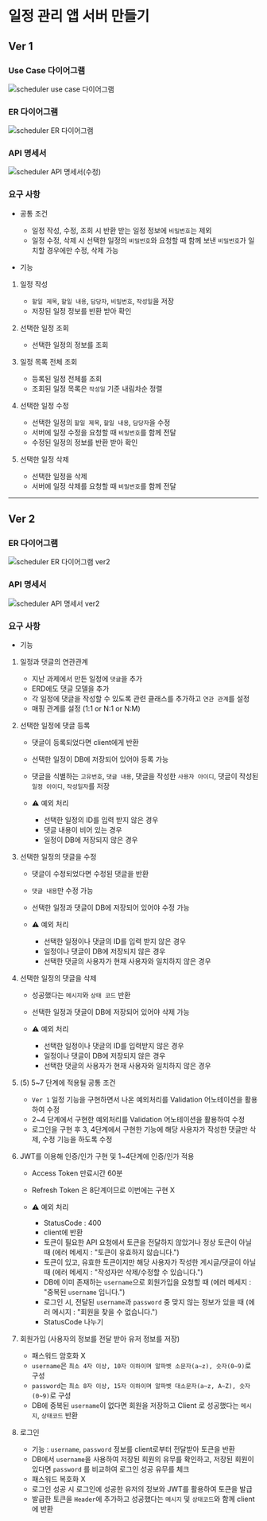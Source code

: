 # 일정 관리 앱 서버 만들기

## Ver 1

### Use Case 다이어그램
   
   ![scheduler use case 다이어그램](https://github.com/seungsuuu/Scheduler/assets/48900537/79e18f6b-6726-4562-92c3-b7970b4b2764)


### ER 다이어그램
   
   ![scheduler ER 다이어그램](https://github.com/seungsuuu/Scheduler/assets/48900537/cdb69f24-dfaa-4dab-9fc6-4c0317ef6cfa)


### API 명세서
   
   ![scheduler API 명세서(수정)](https://github.com/seungsuuu/Scheduler/assets/48900537/fa445984-64d4-413b-b37d-d52361c689ac)


### 요구 사항

* 공통 조건

   * 일정 작성, 수정, 조회 시 반환 받는 일정 정보에 `비밀번호`는 제외
   * 일정 수정, 삭제 시 선택한 일정의 `비밀번호`와 요청할 때 함께 보낸 `비밀번호`가 일치할 경우에만 수정, 삭제 가능

* 기능

1. 일정 작성
   * `할일 제목`, `할일 내용`, `담당자`, `비밀번호`, `작성일`을 저장
   * 저장된 일정 정보를 반환 받아 확인
  
2. 선택한 일정 조회
   * 선택한 일정의 정보를 조회
      
3. 일정 목록 전체 조회
   * 등록된 일정 전체를 조회
   * 조회된 일정 목록은 `작성일` 기준 내림차순 정렬
      
4. 선택한 일정 수정
   * 선택한 일정의 `할일 제목`, `할일 내용`, `담당자`을 수정
   * 서버에 일정 수정을 요청할 때 `비밀번호`를 함께 전달
   * 수정된 일정의 정보를 반환 받아 확인
      
5. 선택한 일정 삭제
   * 선택한 일정을 삭제
   * 서버에 일정 삭제를 요청할 때 `비밀번호`를 함께 전달
  
-----
   
## Ver 2

### ER 다이어그램

   ![scheduler ER 다이어그램 ver2](https://github.com/seungsuuu/Scheduler/assets/48900537/17c8bfda-c9c8-496c-bed7-66a87480f5ac)


### API 명세서

   ![scheduler API 명세서 ver2](https://github.com/seungsuuu/Scheduler/assets/48900537/c210b70e-e09b-48c3-96ab-d5a447bb94c9)


### 요구 사항

* 기능

1. 일정과 댓글의 연관관계

   - 지난 과제에서 만든 일정에 `댓글`을 추가
   - ERD에도 댓글 모델을 추가
   - 각 일정에 댓글을 작성할 수 있도록 관련 클래스를 추가하고 `연관 관계`를 설정
   - 매핑 관계를 설정 (1:1 or N:1 or N:M)


2. 선택한 일정에 댓글 등록

   - 댓글이 등록되었다면 client에게 반환
   - 선택한 일정이 DB에 저장되어 있어야 등록 가능
   - 댓글을 식별하는 `고유번호`, `댓글 내용`, 댓글을 작성한 `사용자 아이디`, 댓글이 작성된 `일정 아이디`, `작성일자`를 저장

   - ⚠️ 예외 처리
      - 선택한 일정의 ID를 입력 받지 않은 경우
      - 댓글 내용이 비어 있는 경우
      - 일정이 DB에 저장되지 않은 경우

    
3. 선택한 일정의 댓글을 수정

   - 댓글이 수정되었다면 수정된 댓글을 반환
   - `댓글 내용`만 수정 가능
   - 선택한 일정과 댓글이 DB에 저장되어 있어야 수정 가능
   
   - ⚠️ 예외 처리
      - 선택한 일정이나 댓글의 ID를 입력 받지 않은 경우
      - 일정이나 댓글이 DB에 저장되지 않은 경우
      - 선택한 댓글의 사용자가 현재 사용자와 일치하지 않은 경우


4. 선택한 일정의 댓글을 삭제

   - 성공했다는 `메시지`와 `상태 코드` 반환
   - 선택한 일정과 댓글이 DB에 저장되어 있어야 삭제 가능

   - ⚠️ 예외 처리
      - 선택한 일정이나 댓글의 ID를 입력받지 않은 경우
      - 일정이나 댓글이 DB에 저장되지 않은 경우
      - 선택한 댓글의 사용자가 현재 사용자와 일치하지 않은 경우


4. (5)  5~7 단계에 적용될 공통 조건

   - `Ver 1` 일정 기능을 구현하면서 나온 예외처리를 Validation 어노테이션을 활용하여 수정
   - 2~4 단계에서 구현한 예외처리를 Validation 어노테이션을 활용하여 수정
   - 로그인을 구현 후 3, 4단계에서 구현한 기능에 해당 사용자가 작성한 댓글만 삭제, 수정 기능을 하도록 수정
  

5. JWT를 이용해 인증/인가 구현 및 1~4단계에 인증/인가 적용

   - Access Token 만료시간 60분
   - Refresh Token 은 8단계이므로 이번에는 구현 X

   - ⚠️ 예외 처리
      - StatusCode : 400
      - client에 반환
      - 토큰이 필요한 API 요청에서 토큰을 전달하지 않았거나 정상 토큰이 아닐 때 (에러 메세지 : "토큰이 유효하지 않습니다.")
      - 토큰이 있고, 유효한 토큰이지만 해당 사용자가 작성한 게시글/댓글이 아닐 때 (에러 메세지 : "작성자만 삭제/수정할 수 있습니다.")
      - DB에 이미 존재하는 `username`으로 회원가입을 요청할 때 (에러 메세지 : "중복된 `username` 입니다.")
      - 로그인 시, 전달된 `username`과 `password` 중 맞지 않는 정보가 있을 때 (에러 메시지 : "회원을 찾을 수 없습니다.")
      - StatusCode 나누기


6. 회원가입 (사용자의 정보를 전달 받아 유저 정보를 저장)

   - 패스워드 암호화 X
   - `username`은  `최소 4자 이상, 10자 이하이며 알파벳 소문자(a~z), 숫자(0~9)`로 구성
   - `password`는  `최소 8자 이상, 15자 이하이며 알파벳 대소문자(a~z, A~Z), 숫자(0~9)`로 구성
   - DB에 중복된 `username`이 없다면 회원을 저장하고 Client 로 성공했다는 `메시지`, `상태코드` 반환


7. 로그인   

   - 기능 : `username`, `password` 정보를 client로부터 전달받아 토큰을 반환
   - DB에서 `username`을 사용하여 저장된 회원의 유무를 확인하고, 저장된 회원이 있다면 `password` 를 비교하여 로그인 성공 유무를 체크
   - 패스워드 복호화 X
   - 로그인 성공 시 로그인에 성공한 유저의 정보와 JWT를 활용하여 토큰을 발급
   - 발급한 토큰을 `Header`에 추가하고 성공했다는 `메시지` 및 `상태코드`와 함께 client에 반환
